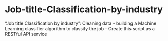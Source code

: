 # Job-title-Classification-by-industry

“Job title Classification by industry”: Cleaning data - building a Machine Learning classifier algorithm to classify the job - Create this script as a RESTful API service

